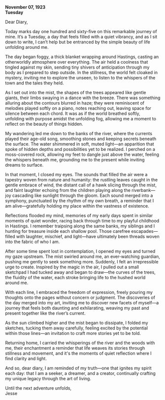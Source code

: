 
**November 07, 1923**  
**Tuesday**  

Dear Diary,

Today marks day one hundred and sixty-five on this remarkable journey of mine. It’s a Tuesday, a day that feels filled with a quiet vibrancy, and as I sit down to write, I can’t help but be entranced by the simple beauty of life unfolding around me. 

The day began foggy, a thick blanket wrapping around Hastings, casting an otherworldly atmosphere over everything. The air held a coolness that tingled against my skin, sending tiny shivers of anticipation through my body as I prepared to step outside. In the stillness, the world felt cloaked in mystery, inviting me to explore the unseen, to listen to the whispers of the town and the tales they held.

As I set out into the mist, the shapes of the trees appeared like gentle giants, their limbs swaying in a dance with the breeze. There was something alluring about the contours blurred in haze; they were reminiscent of melodies played softly on a piano, notes reaching out, leaving space for silence between each chord. It was as if the world breathed softly, unfolding with purpose amidst the unfolding fog, allowing me a moment to reflect on the beauty of things hidden.

My wandering led me down to the banks of the river, where the currents played their age-old song, smoothing stones and keeping secrets beneath the surface. The water shimmered in soft, muted light—an apparition that spoke of hidden depths and possibilities yet to be realized. I perched on a moss-covered rock, allowing my feet to dangle just above the water, feeling the whispers beneath me, grounding me to the present while inviting dreams to surface.

In that moment, I closed my eyes. The sounds that filled the air were a tapestry woven from nature and humanity: the rustling leaves caught in the gentle embrace of wind, the distant call of a hawk slicing through the mist, and faint laughter echoing from the children playing along the riverbank—joy cascading like sunlight through the gloom. Each sound merged into a symphony, punctuated by the rhythm of my own breath, a reminder that I am alive—gratefully holding my place within the vastness of existence. 

Reflections flooded my mind, memories of my early days spent in similar moments of quiet wonder, racing back through time to my playful childhood in Hastings. I remember traipsing along the same banks, my siblings and I hunting for treasure inside each shallow pool. Those carefree escapades—filled with laughter, mischief, and light—have ultimately been threads woven into the fabric of who I am. 

After some time spent lost in contemplation, I opened my eyes and turned my gaze upstream. The mist swirled around me, an ever-watching guardian, pushing me gently to seek something more. Suddenly, I felt an irrepressible urge to create. Inspired by the magic in the air, I pulled out a small sketchpad I had tucked away and began to draw—the curves of the trees, the fluidity of the water, each stroke bringing life to the hushed world around me.

With each line, I embraced the freedom of expression, freely pouring my thoughts onto the pages without concern or judgment. The discoveries of the day merged into my art, inviting me to discover new facets of myself—a journey that feels both daunting and exhilarating, weaving my past and present together like the river’s current. 

As the sun climbed higher and the mist began to dissipate, I folded my sketches, tucking them away carefully, feeling excited by the potential within those lines—an invitation to craft more stories yet to be told. 

Returning home, I carried the whisperings of the river and the woods with me, their enchantment a reminder that life weaves its stories through stillness and movement, and it's the moments of quiet reflection where I find clarity and light. 

And so, dear diary, I am reminded of my truth—one that ignites my spirit each day: that I am a seeker, a dreamer, and a creator, continually crafting my unique legacy through the art of living. 

Until the next adventure unfolds,  
Jesse
